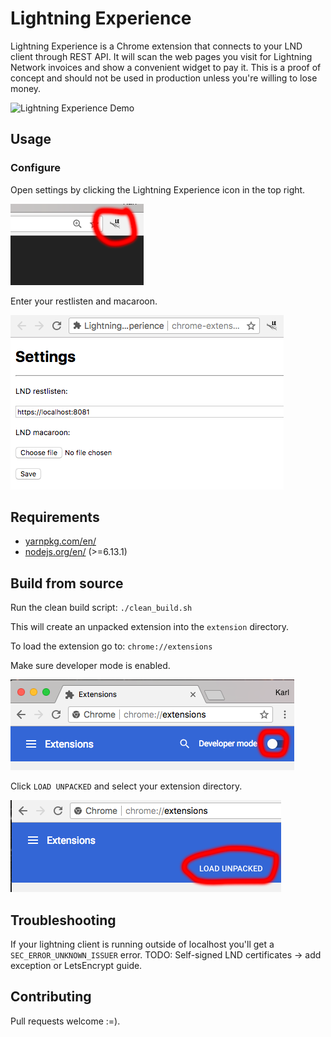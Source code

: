 # Lightning Experience
Lightning Experience is a Chrome extension that connects to your LND client through REST API. It will scan the web pages you visit for Lightning Network invoices and show a convenient widget to pay it. This is a proof of concept and should not be used in production unless you're willing to lose money.

![Lightning Experience Demo](docs/images/le-demo.gif)

## Usage

### Configure
Open settings by clicking the Lightning Experience icon in the top right.

![OPEN SETTINGS](docs/images/open-settings.png)

Enter your restlisten and macaroon.

![ENTER SETTINGS](docs/images/enter-settings.png)

## Requirements
* [yarnpkg.com/en/](https://yarnpkg.com/en/)
* [nodejs.org/en/](https://nodejs.org/en/) (>=6.13.1)

## Build from source
Run the clean build script:
`./clean_build.sh`

This will create an unpacked extension into the `extension` directory.

To load the extension go to:
`chrome://extensions`

Make sure developer mode is enabled.

![DEVELOPER MODE](docs/images/developer-mode.png)

Click `LOAD UNPACKED` and select your extension directory.

![LOAD UNPACKED](docs/images/load-unpacked.png)

## Troubleshooting
If your lightning client is running outside of localhost you'll get a `SEC_ERROR_UNKNOWN_ISSUER` error.
TODO: Self-signed LND certificates -> add exception or LetsEncrypt guide.

## Contributing
Pull requests welcome :=).
